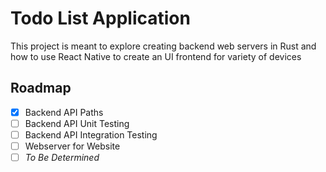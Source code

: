 
# Todo List Application

This project is meant to explore creating backend web servers in Rust and how to use React Native to create an UI frontend for variety of devices

## Roadmap

- [x] Backend API Paths
- [ ] Backend API Unit Testing
- [ ] Backend API Integration Testing
- [ ] Webserver for Website
- [ ] *To Be Determined*
